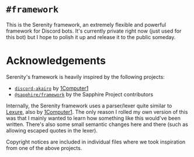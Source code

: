 # `#framework`

This is the Serenity framework, an extremely flexible and powerful framework for Discord bots.
It's currently private right now (just used for this bot) but I hope to polish it up and release it to the public someday.

# Acknowledgements

Serenity's framework is heavily inspired by the following projects:

- [`discord-akairo`](https://github.com/discord-akairo/discord-akairo) by [1Computer1](https://github.com/1Computer1)
- [`@sapphire/framework`](https://github.com/sapphire-project/framework) by the Sapphire Project contributors

Internally, the Serenity framework uses a parser/lexer quite similar to [Lexure](https://github.com/1Computer1/lexure), also by [1Computer1](https://github.com/1Computer1). The only reason I rolled my own version of this was that I mainly wanted to learn how something like this would've been written. There's also some small semantic changes here and there (such as allowing escaped quotes in the lexer).

Copyright notices are included in individual files where we took inspiration from one of the above projects.

